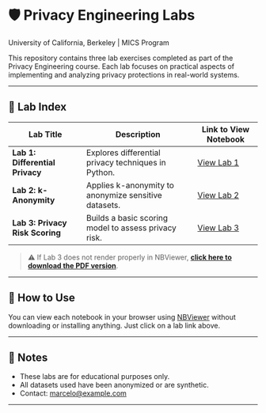 # 🛡️ Privacy Engineering Labs  
University of California, Berkeley | MICS Program

This repository contains three lab exercises completed as part of the Privacy Engineering course. Each lab focuses on practical aspects of implementing and analyzing privacy protections in real-world systems.

---

## 🔬 Lab Index

| Lab Title                       | Description                                              | Link to View Notebook |
|--------------------------------|----------------------------------------------------------|------------------------|
| **Lab 1: Differential Privacy** | Explores differential privacy techniques in Python.      | [View Lab 1](https://nbviewer.org/github/marcelolunavilar/PrivacyEngineering/blob/main/Lab1%20v1.ipynb)  |
| **Lab 2: k-Anonymity**         | Applies k-anonymity to anonymize sensitive datasets.     | [View Lab 2](https://nbviewer.org/github/marcelolunavilar/PrivacyEngineering/blob/main/Lab2.ipynb) |
| **Lab 3: Privacy Risk Scoring**| Builds a basic scoring model to assess privacy risk.     | [View Lab 3](https://nbviewer.org/url/YOUR_LINK_TO_LAB3.ipynb) |

> ⚠️ If Lab 3 does not render properly in NBViewer, [**click here to download the PDF version**](./Lab3.pdf).
---

## 📁 How to Use

You can view each notebook in your browser using [NBViewer](https://nbviewer.org/) without downloading or installing anything. Just click on a lab link above.

---

## 📌 Notes

- These labs are for educational purposes only.
- All datasets used have been anonymized or are synthetic.
- Contact: marcelo@example.com

---

